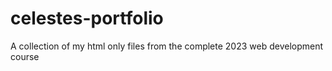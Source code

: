 # celestes-portfolio
A collection of my html only files from the complete 2023 web development course
